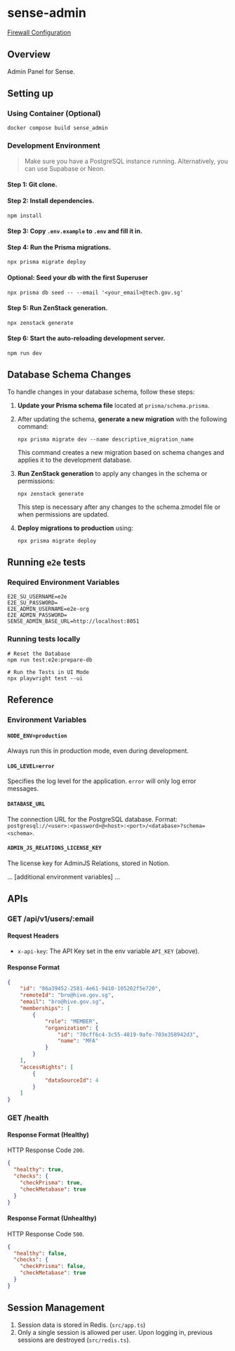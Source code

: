 # sense-admin

[Firewall Configuration](/docs/firewall_configuration.md)

## Overview

Admin Panel for Sense.

## Setting up

### Using Container (Optional)

```shell
docker compose build sense_admin
```

### Development Environment

> Make sure you have a PostgreSQL instance running. Alternatively, you can use Supabase or Neon.

#### Step 1: Git clone.

#### Step 2: Install dependencies.

```shell
npm install
```

#### Step 3: Copy `.env.example` to `.env` and fill it in.

#### Step 4: Run the Prisma migrations.

```shell
npx prisma migrate deploy
```

#### Optional: Seed your db with the first Superuser

```shell
npx prisma db seed -- --email '<your_email>@tech.gov.sg'
```

#### Step 5: Run ZenStack generation.

```shell
npx zenstack generate
```

#### Step 6: Start the auto-reloading development server.

```shell
npm run dev
```

## Database Schema Changes

To handle changes in your database schema, follow these steps:

1. **Update your Prisma schema file** located at `prisma/schema.prisma`.
2. After updating the schema, **generate a new migration** with the following command:

   ```shell
   npx prisma migrate dev --name descriptive_migration_name
   ```

   This command creates a new migration based on schema changes and applies it to the development database.
3. **Run ZenStack generation** to apply any changes in the schema or permissions:

   ```shell
   npx zenstack generate
   ```

   This step is necessary after any changes to the schema.zmodel file or when permissions are updated.
4. **Deploy migrations to production** using:

   ```shell
   npx prisma migrate deploy
   ```
   
## Running `e2e` tests

### Required Environment Variables
```shell
E2E_SU_USERNAME=e2e
E2E_SU_PASSWORD=
E2E_ADMIN_USERNAME=e2e-org
E2E_ADMIN_PASSWORD=
SENSE_ADMIN_BASE_URL=http://localhost:8051
```

### Running tests locally

```shell
# Reset the Database
npm run test:e2e:prepare-db

# Run the Tests in UI Mode
npx playwright test --ui
```

## Reference

### Environment Variables

#### `NODE_ENV=production`
Always run this in production mode, even during development.

#### `LOG_LEVEL=error`
Specifies the log level for the application. `error` will only log error messages.

#### `DATABASE_URL`
The connection URL for the PostgreSQL database. Format: `postgresql://<user>:<password>@<host>:<port>/<database>?schema=<schema>`.

#### `ADMIN_JS_RELATIONS_LICENSE_KEY`
The license key for AdminJS Relations, stored in Notion.

... [additional environment variables] ...

## APIs

### GET /api/v1/users/:email

#### Request Headers

- `x-api-key`: The API Key set in the env variable `API_KEY` (above).

#### Response Format

```json
{
    "id": "86a39452-2581-4e61-9410-105262f5e720",
    "remoteId": "bro@hive.gov.sg",
    "email": "bro@hive.gov.sg",
    "memberships": [
        {
            "role": "MEMBER",
            "organization": {
                "id": "70cff6c4-3c55-4819-9afe-703e358942d3",
                "name": "MFA"
            }
        }
    ],
    "accessRights": [
        {
            "dataSourceId": 4
        }
    ]
}
```

### GET /health

#### Response Format (Healthy)

HTTP Response Code `200`.

```json
{
  "healthy": true,
  "checks": {
    "checkPrisma": true,
    "checkMetabase": true
  }
}
```

#### Response Format (Unhealthy)

HTTP Response Code `500`.

```json
{
  "healthy": false,
  "checks": {
    "checkPrisma": false,
    "checkMetabase": true
  }
}
```

## Session Management

1. Session data is stored in Redis. (`src/app.ts`)
2. Only a single session is allowed per user. Upon logging in, previous sessions are destroyed (`src/redis.ts`).
